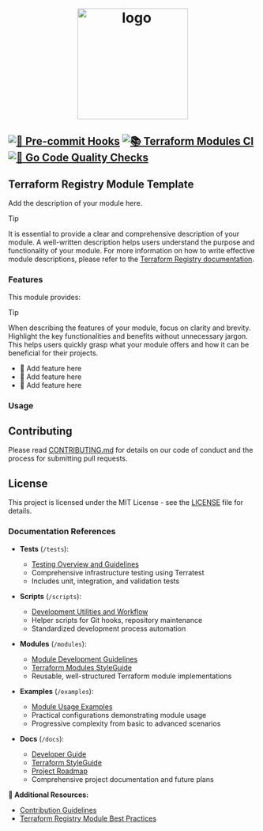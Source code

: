<h1 align="center">
  <img alt="logo" src="https://forum.huawei.com/enterprise/en/data/attachment/forum/202204/21/120858nak5g1epkzwq5gcs.png" width="224px"/><br/>

[![🧼 Pre-commit Hooks](https://github.com/Excoriate/terraform-registry-module-template/actions/workflows/pre-commit.yml/badge.svg)](https://github.com/Excoriate/terraform-registry-module-template/actions/workflows/pre-commit.yml) [![📚 Terraform Modules CI](https://github.com/Excoriate/terraform-registry-module-template/actions/workflows/tf-modules-ci.yaml/badge.svg)](https://github.com/Excoriate/terraform-registry-module-template/actions/workflows/tf-modules-ci.yaml) [![🦫 Go Code Quality Checks](https://github.com/Excoriate/terraform-registry-module-template/actions/workflows/go-linter.yaml/badge.svg)](https://github.com/Excoriate/terraform-registry-module-template/actions/workflows/go-linter.yaml)
---

## Terraform Registry Module Template

Add the description of your module here.

> [!TIP]
> It is essential to provide a clear and comprehensive description of your module. A well-written description helps users understand the purpose and functionality of your module. For more information on how to write effective module descriptions, please refer to the [Terraform Registry documentation](https://registry.terraform.io/).

### Features

This module provides:

> [!TIP]
> When describing the features of your module, focus on clarity and brevity. Highlight the key functionalities and benefits without unnecessary jargon. This helps users quickly grasp what your module offers and how it can be beneficial for their projects.

- 🚀 Add feature here
- 🚀 Add feature here
- 🚀 Add feature here

### Usage

## Contributing

Please read [CONTRIBUTING.md](CONTRIBUTING.md) for details on our code of conduct and the process for submitting pull requests.

## License

This project is licensed under the MIT License - see the [LICENSE](LICENSE) file for details.

### Documentation References

- **Tests** (`/tests`):
  - [Testing Overview and Guidelines](/tests/README.md)
  - Comprehensive infrastructure testing using Terratest
  - Includes unit, integration, and validation tests

- **Scripts** (`/scripts`):
  - [Development Utilities and Workflow](/scripts/README.md)
  - Helper scripts for Git hooks, repository maintenance
  - Standardized development process automation

- **Modules** (`/modules`):
  - [Module Development Guidelines](/modules/README.md)
  - [Terraform Modules StyleGuide](/docs/conventions/terraform-modules-styleguide.md)
  - Reusable, well-structured Terraform module implementations

- **Examples** (`/examples`):
  - [Module Usage Examples](/examples/README.md)
  - Practical configurations demonstrating module usage
  - Progressive complexity from basic to advanced scenarios

- **Docs** (`/docs`):
  - [Developer Guide](/docs/developer-guide.md)
  - [Terraform StyleGuide](/docs/conventions/terraform-styleguide.md)
  - [Project Roadmap](/docs/ROADMAP.md)
  - Comprehensive project documentation and future plans

**📘 Additional Resources:**
- [Contribution Guidelines](CONTRIBUTING.md)
- [Terraform Registry Module Best Practices](/docs/conventions/terraform-modules-styleguide.md)
